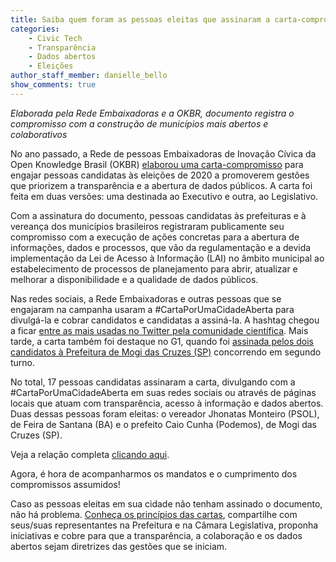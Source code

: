 ```yaml
---
title: Saiba quem foram as pessoas eleitas que assinaram a carta-compromisso de nossa rede
categories:
    - Civic Tech
    - Transparência
    - Dados abertos
    - Eleições
author_staff_member: danielle_bello
show_comments: true
---
```

*Elaborada pela Rede Embaixadoras e a OKBR, documento registra o compromisso com a construção de municípios mais abertos e colaborativos*

No ano passado, a Rede de pessoas Embaixadoras de Inovação Cívica da Open Knowledge Brasil (OKBR) [elaborou uma carta-compromisso](https://ok.org.br/noticia/okbr-e-embaixadoras-lancam-carta-compromisso-por-municipios-mais-transparentes-e-colaborativos/) para engajar pessoas candidatas às eleições de 2020 a promoverem gestões que priorizem a transparência e a abertura de dados públicos. A carta foi feita em duas versões: uma destinada ao Executivo e outra, ao Legislativo.

Com a assinatura do documento, pessoas candidatas às prefeituras e à vereança dos municípios brasileiros registraram publicamente seu compromisso com a execução de ações concretas para a abertura de informações, dados e processos, que vão da regulamentação e a devida implementação da Lei de Acesso à Informação (LAI) no âmbito municipal ao estabelecimento de processos de planejamento para abrir, atualizar e melhorar a disponibilidade e a qualidade de dados públicos.

Nas redes sociais, a Rede Embaixadoras e outras pessoas que se engajaram na campanha usaram a #CartaPorUmaCidadeAberta para divulgá-la e cobrar candidatos e candidatas a assiná-la. A hashtag chegou a ficar [entre as mais usadas no Twitter pela comunidade científica](https://twitter.com/thesciencepulse/status/1324803749509029899). Mais tarde, a carta também foi destaque no G1, quando foi [assinada pelos dois candidatos à Prefeitura de Mogi das Cruzes (SP)](https://g1.globo.com/sp/mogi-das-cruzes-suzano/eleicoes/2020/noticia/2020/11/28/candidatos-a-prefeitura-de-mogi-caio-cunha-e-marcus-melo-assinam-carta-compromisso-pela-transparencia-de-dados-publicos.ghtml) concorrendo em segundo turno.

No total, 17 pessoas candidatas assinaram a carta, divulgando com a #CartaPorUmaCidadeAberta em suas redes sociais ou através de páginas locais que atuam com transparência, acesso à informação e dados abertos. Duas dessas pessoas foram eleitas: o vereador Jhonatas Monteiro (PSOL), de Feira de Santana (BA) e o prefeito Caio Cunha (Podemos), de Mogi das Cruzes (SP).

Veja a relação completa [clicando aqui](https://docs.google.com/spreadsheets/d/1297XT9I1xg-6bFPKtirzGiL0rowlanrmxqcP5NbPlpo/edit#gid=0).

Agora, é hora de acompanharmos os mandatos e o cumprimento dos compromissos assumidos!

Caso as pessoas eleitas em sua cidade não tenham assinado o documento, não há problema. [Conheça os princípios das cartas](https://drive.google.com/drive/folders/1Y3pOXAt5lB40xdmylV_LfPHN5wrJtmVB), compartilhe com seus/suas representantes na Prefeitura e na Câmara Legislativa, proponha iniciativas e cobre para que a transparência, a colaboração e os dados abertos sejam diretrizes das gestões que se iniciam.
